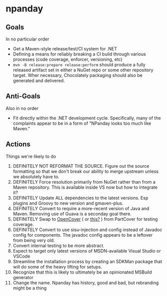 # npanday


## Goals

In no particular order

* Get a Maven-style release/test/CI system for .NET
* Defining a means for reliably breaking a CI build through various processes (code coverage, enforcer, versioning, etc)
* `mvn -B release:prepare release:perform` should produce a fully released artifact set in either a NuGet repo or some other repository target.  Wher
necessary, Chocolately packaging should also be generated and delivered.

## Anti-Goals

Also in no order

* Fit directly within the .NET development cycle.  Specifically, many of the complaints appear to be in a form of "NPanday looks too much like Maven."


## Actions

Things we're likely to do

1. DEFINITELY NOT REFORMAT THE SOURCE.  Figure out the source formatting so that we don't break our ability to merge upstream unless we absolutely have to.
1. DEFINITELY Force resolution primarily from NuGet rather than from a Maven repository.  This is available inside VS now but how to integrate it?
1. DEFINITELY Update ALL dependencies to the latest versions.  Esp plugins and Groovy to new version and gmaven-plus.
1. DEFINITELY Convert to require a more-recent version of Java and Maven.  Removing use of Guava is a seconday goal there.
1. DEFINITELY Swap to [OpenCover](https://github.com/OpenCover/opencover) ( or [this?](https://github.com/sawilde/opencover) ) from PartCover for testing coverage.
1. DEFINITELY Convert to use sisu-injection and config instead of Javadoc config for components. The javadoc config appears to be a leftover from being very old.
1. Convert internal testing to be more abstract.
1. Expect to target only latest versions of MSDN-available Visual Studio or VSCode
1. Streamline the installation process by creating an SDKMan package that will do some of the heavy lifting for setups.
1. Recognize that this is likely to ultimately be an opinionated MSBuild generator
1. Change the name.  Npanday has history, good and bad, but rebranding might be a thing
